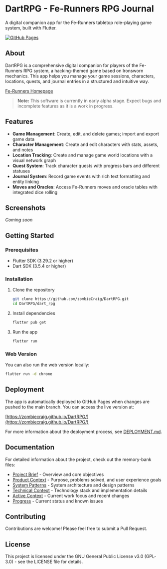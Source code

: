 # DartRPG - Fe-Runners RPG Journal

A digital companion app for the Fe-Runners tabletop role-playing game system, built with Flutter.

[![GitHub Pages](https://img.shields.io/badge/GitHub%20Pages-Live%20Demo-blue)](https://zombiecraig.github.io/DartRPG/)

## About

DartRPG is a comprehensive digital companion for players of the Fe-Runners RPG system, a hacking-themed game based on Ironsworn mechanics. This app helps you manage your game sessions, characters, locations, quests, and journal entries in a structured and intuitive way.

[Fe-Runners Homepage](https://zombiecraig.itch.io/fe-runners)

> **Note:** This software is currently in early alpha stage. Expect bugs and incomplete features as it is a work in progress.

## Features

- **Game Management**: Create, edit, and delete games; import and export game data
- **Character Management**: Create and edit characters with stats, assets, and notes
- **Location Tracking**: Create and manage game world locations with a visual network graph
- **Quest System**: Track character quests with progress bars and different statuses
- **Journal System**: Record game events with rich text formatting and entity linking
- **Moves and Oracles**: Access Fe-Runners moves and oracle tables with integrated dice rolling

## Screenshots

*Coming soon*

## Getting Started

### Prerequisites

- Flutter SDK (3.29.2 or higher)
- Dart SDK (3.5.4 or higher)

### Installation

1. Clone the repository
   ```bash
   git clone https://github.com/zombieCraig/DartRPG.git
   cd DartRPG/dart_rpg
   ```

2. Install dependencies
   ```bash
   flutter pub get
   ```

3. Run the app
   ```bash
   flutter run
   ```

### Web Version

You can also run the web version locally:

```bash
flutter run -d chrome
```

## Deployment

The app is automatically deployed to GitHub Pages when changes are pushed to the main branch. You can access the live version at:

[https://zombiecraig.github.io/DartRPG/](https://zombiecraig.github.io/DartRPG/)

For more information about the deployment process, see [DEPLOYMENT.md](DEPLOYMENT.md).

## Documentation

For detailed information about the project, check out the memory-bank files:

- [Project Brief](memory-bank/projectbrief.md) - Overview and core objectives
- [Product Context](memory-bank/productContext.md) - Purpose, problems solved, and user experience goals
- [System Patterns](memory-bank/systemPatterns.md) - System architecture and design patterns
- [Technical Context](memory-bank/techContext.md) - Technology stack and implementation details
- [Active Context](memory-bank/activeContext.md) - Current work focus and recent changes
- [Progress](memory-bank/progress.md) - Current status and known issues

## Contributing

Contributions are welcome! Please feel free to submit a Pull Request.

## License

This project is licensed under the GNU General Public License v3.0 (GPL-3.0) - see the LICENSE file for details.

